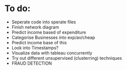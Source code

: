 # To do:

- Seperate code into sperate files
- Finish network diagram
- Predict income based of expenditure
- Categorise Businesses into exp/av/cheap
- Predict income base of this
- Look into Timestamps?
- Visualize data with tableau concurrently
- Try out different unsupervised (clusterring) techniques
- FRAUD DETECTION

